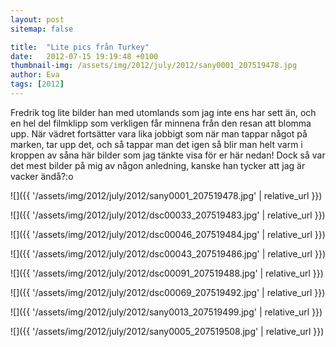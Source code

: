 ```yaml
---
layout: post
sitemap: false

title:  "Lite pics från Turkey"
date:   2012-07-15 19:19:48 +0100
thumbnail-img: /assets/img/2012/july/2012/sany0001_207519478.jpg
author: Eva
tags: [2012]
---
```


Fredrik tog lite bilder han med utomlands som jag inte ens har sett än, och en hel del filmklipp som verkligen får minnena från den resan att blomma upp. När vädret fortsätter vara lika jobbigt som när man tappar något på marken, tar upp det, och så tappar man det igen så blir man helt varm i kroppen av såna här bilder som jag tänkte visa för er här nedan! Dock så var det mest bilder på mig av någon anledning, kanske han tycker att jag är vacker ändå?:o

![]({{ '/assets/img/2012/july/2012/sany0001_207519478.jpg'  | relative_url }})

![]({{ '/assets/img/2012/july/2012/dsc00033_207519483.jpg'  | relative_url }})

![]({{ '/assets/img/2012/july/2012/dsc00046_207519484.jpg'  | relative_url }})

![]({{ '/assets/img/2012/july/2012/dsc00043_207519486.jpg'  | relative_url }})

![]({{ '/assets/img/2012/july/2012/dsc00091_207519488.jpg'  | relative_url }})

![]({{ '/assets/img/2012/july/2012/dsc00069_207519492.jpg'  | relative_url }})

![]({{ '/assets/img/2012/july/2012/sany0013_207519499.jpg'  | relative_url }})

![]({{ '/assets/img/2012/july/2012/sany0005_207519508.jpg'  | relative_url }})

